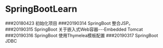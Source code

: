 # SpringBootLearn
###20180423 初始化项目
###20190314 SpringBoot 整合JSP。
###20190315 SpringBoot 关于嵌入式Web容器---Embedded Tomcat
###20190316 SpringBoot 使用Thymelea模板配置 
###20190317 SpringBoot JDBC 
